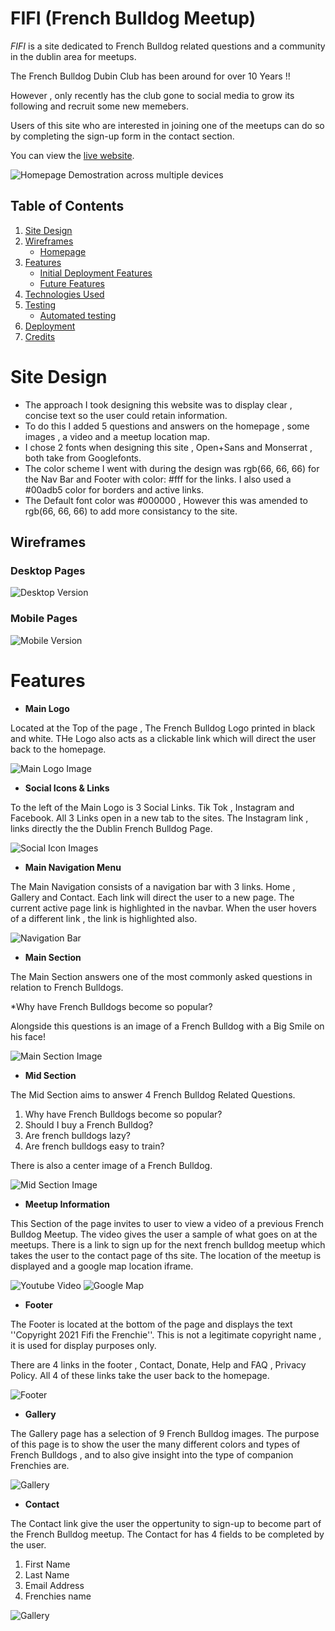 # FIFI (French Bulldog Meetup)

*FIFI* is a site dedicated to French Bulldog related questions and a community in the dublin area for meetups.

The French Bulldog Dubin Club has been around for over 10 Years !! 

However , only recently has the club gone to social media to grow its following and recruit some new memebers.

Users of this site who are interested in joining one of the meetups can do so by completing the sign-up form in the contact section.

You can view the [live website](https://hluke93.github.io/ms1/).

![Homepage Demostration across multiple devices](./assets/images/responsive.png)



## Table of Contents

1. [Site Design ](#site-design)
2.  [Wireframes](#wireframes)
    * [Homepage](#homepage)
3. [Features](#features)
    * [Initial Deployment Features](#initial-deployment-features)
    * [Future Features](#future-features)
4. [Technologies Used](#technologies-used)
5. [Testing](#testing)
    * [Automated testing](./testing/TESTING.md)
6. [Deployment](#deployment)
7. [Credits](#credits)


# Site Design

* The approach I took designing this website was to display clear , concise text so the user could retain information.
* To do this I added 5 questions and answers on the homepage , some images , a video and a meetup location map.
* I chose 2 fonts when designing this site , Open+Sans and Monserrat , both take from Googlefonts.
* The color scheme I went with during the design was rgb(66, 66, 66) for the Nav Bar and Footer with   color: #fff for the links.
  I also used a #00adb5 color for borders and active links.
* The Default font color was #000000 , However this was amended to rgb(66, 66, 66) to add more consistancy to the site.



## Wireframes

### Desktop Pages

![Desktop Version](./assets/images/Desktop-Layout.png)


### Mobile Pages

![Mobile Version](./assets/images/Mobile-Layout.png)





# Features

* **Main Logo**

Located at the Top of the page , The French Bulldog Logo printed in black and white.
THe Logo also acts as a clickable link which will direct the user back to the homepage.

![Main Logo Image](./assets/images/logo.png)



* **Social Icons & Links**

To the left of the Main Logo is 3 Social Links. Tik Tok , Instagram and Facebook.
All 3 Links open in a new tab to the sites.
The Instagram link , links directly the the Dublin French Bulldog Page.

![Social Icon Images](./assets/images/social-icons.png)



* **Main Navigation Menu**

The Main Navigation consists of a navigation bar with 3 links. Home , Gallery and Contact.
Each link will direct the user to a new page.
The current active page link is highlighted in the navbar. When the user hovers of a 
different link , the link is highlighted also.


![Navigation Bar](./assets/images/navbar.PNG)



* **Main Section**

The Main Section answers one of the most commonly asked questions in relation to French Bulldogs.

*Why have French Bulldogs become so popular?

Alongside this questions is an image of a French Bulldog with a Big Smile on his face!



![Main Section Image](./assets/images/main-section-img.PNG)



* **Mid Section**

The Mid Section aims to answer 4 French Bulldog Related Questions.

1. Why have French Bulldogs become so popular?
2. Should I buy a French Bulldog?
3. Are french bulldogs lazy?
4. Are french bulldogs easy to train?

There is also a center image of a French Bulldog.






![Mid Section Image](./assets/images/mid-content-readme.PNG)



* **Meetup Information**

This Section of the page invites to user to view a video of a previous French Bulldog Meetup.
The video gives the user a sample of what goes on at the meetups.
There is a link to sign up for the next french bulldog meetup which takes the user to the contact page of ths site.
The location of the meetup is displayed and a google map location iframe.

![Youtube Video](./assets/images/read-me-video.PNG) ![Google Map](./assets/images/read-me-map.PNG)



* **Footer**

The Footer is located at the bottom of the page and displays the text ''Copyright 2021 Fifi the Frenchie''. This is not a legitimate copyright name , it is used for display purposes only.

There are 4 links in the footer , Contact, Donate, Help and FAQ , Privacy Policy.
All 4 of these links take the user back to the homepage.



![Footer](./assets/images/footer-read-me.PNG)

* **Gallery**

The Gallery page has a selection of 9 French Bulldog images.
The purpose of this page is to show the user the many different colors and types of French Bulldogs , and to also give insight
into the type of companion Frenchies are.




![Gallery](./assets/images/gallery-read-me.PNG) 


* **Contact**

The Contact link give the user the oppertunity to sign-up to become part of the French Bulldog meetup.
The Contact for has 4 fields to be completed by the user.
1. First Name
2. Last Name
3. Email Address
4. Frenchies name


![Gallery](./assets/images/contact-read-me.PNG) 










